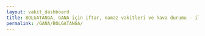 ```yaml
---
layout: vakit_dashboard
title: BOLGATANGA, GANA için iftar, namaz vakitleri ve hava durumu - ilçe/eyalet seç
permalink: /GANA/BOLGATANGA/
---
```


<script type="text/javascript">
  var GLOBAL_COUNTRY = 'GANA';
  var GLOBAL_CITY = 'BOLGATANGA';
  var GLOBAL_STATE = '';
  var lat = 72;
  var lon = 21;
</script>
